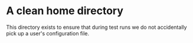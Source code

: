 A clean home directory
======================

This directory exists to ensure that during test runs we do not accidentally pick up a user's configuration file.